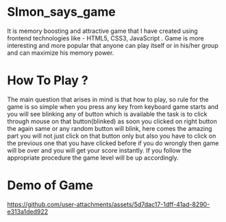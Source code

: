 # SImon_says_game
It is memory boosting and attractive game that I have created using frontend technologies like - HTML5, CSS3, JavaScript . Game is more interesting and more popular that anyone can play itself or in his/her group and can maximize his memory power.

# How To Play ?
The main question that arises in mind is that how to play, so rule for the game is so simple when you press any key from keyboard game starts and you will see blinking any of button which is available the task is to click through mouse on that button(blinked) as soon you clicked on right button the again same or any random button will blink, here comes the amazing part you will not just click on that button only but also you have to click on the previous one that you have clicked before if you do wrongly then game will be over and you will get your score instantly.
If you follow the appropriate procedure the game level will be up accordingly.
# Demo of Game

https://github.com/user-attachments/assets/5d7dac17-1dff-41ad-8290-e313a1ded922

